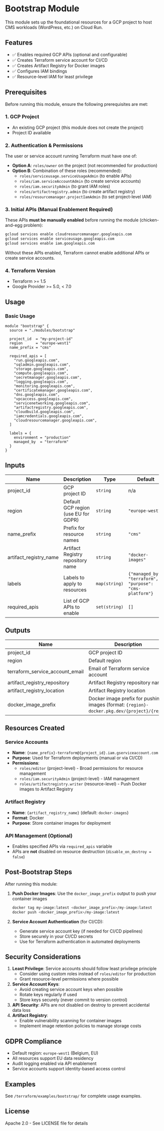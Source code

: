 # Bootstrap Module

This module sets up the foundational resources for a GCP project to host CMS workloads (WordPress, etc.) on Cloud Run.

## Features

- ✅ Enables required GCP APIs (optional and configurable)
- ✅ Creates Terraform service account for CI/CD
- ✅ Creates Artifact Registry for Docker images
- ✅ Configures IAM bindings
- ✅ Resource-level IAM for least privilege

## Prerequisites

Before running this module, ensure the following prerequisites are met:

### 1. GCP Project
- An existing GCP project (this module does not create the project)
- Project ID available

### 2. Authentication & Permissions
The user or service account running Terraform must have one of:
- **Option A**: `roles/owner` on the project (not recommended for production)
- **Option B**: Combination of these roles (recommended):
  - `roles/serviceusage.serviceUsageAdmin` (to enable APIs)
  - `roles/iam.serviceAccountAdmin` (to create service accounts)
  - `roles/iam.securityAdmin` (to grant IAM roles)
  - `roles/artifactregistry.admin` (to create artifact registry)
  - `roles/resourcemanager.projectIamAdmin` (to set project-level IAM)

### 3. Initial APIs (Manual Enablement Required)
These APIs **must be manually enabled** before running the module (chicken-and-egg problem):
```bash
gcloud services enable cloudresourcemanager.googleapis.com
gcloud services enable serviceusage.googleapis.com
gcloud services enable iam.googleapis.com
```

Without these APIs enabled, Terraform cannot enable additional APIs or create service accounts.

### 4. Terraform Version
- Terraform >= 1.5
- Google Provider >= 5.0, < 7.0

## Usage

### Basic Usage

```hcl
module "bootstrap" {
  source = "./modules/bootstrap"

  project_id  = "my-project-id"
  region      = "europe-west1"
  name_prefix = "cms"

  required_apis = [
    "run.googleapis.com",
    "sqladmin.googleapis.com",
    "storage.googleapis.com",
    "compute.googleapis.com",
    "secretmanager.googleapis.com",
    "logging.googleapis.com",
    "monitoring.googleapis.com",
    "certificatemanager.googleapis.com",
    "dns.googleapis.com",
    "vpcaccess.googleapis.com",
    "servicenetworking.googleapis.com",
    "artifactregistry.googleapis.com",
    "cloudbuild.googleapis.com",
    "iamcredentials.googleapis.com",
    "cloudresourcemanager.googleapis.com",
  ]

  labels = {
    environment = "production"
    managed_by  = "terraform"
  }
}
```

## Inputs

| Name | Description | Type | Default | Required |
|------|-------------|------|---------|:--------:|
| project_id | GCP project ID | `string` | n/a | yes |
| region | Default GCP region (use EU for GDPR) | `string` | `"europe-west1"` | no |
| name_prefix | Prefix for resource names | `string` | `"cms"` | no |
| artifact_registry_name | Artifact Registry repository name | `string` | `"docker-images"` | no |
| labels | Labels to apply to resources | `map(string)` | `{"managed_by": "terraform", "purpose": "cms-platform"}` | no |
| required_apis | List of GCP APIs to enable | `set(string)` | `[]` | yes* |


## Outputs

| Name | Description |
|------|-------------|
| project_id | GCP project ID |
| region | Default region |
| terraform_service_account_email | Email of Terraform service account |
| artifact_registry_repository | Artifact Registry repository name |
| artifact_registry_location | Artifact Registry location |
| docker_image_prefix | Docker image prefix for pushing images (format: `{region}-docker.pkg.dev/{project}/{repo}`) |

## Resources Created

### Service Accounts

- **Name**: `{name_prefix}-terraform@{project_id}.iam.gserviceaccount.com`
- **Purpose**: Used for Terraform deployments (manual or via CI/CD)
- **Permissions**:
  - `roles/editor` (project-level) - Broad permissions for resource management
  - `roles/iam.securityAdmin` (project-level) - IAM management
  - `roles/artifactregistry.writer` (resource-level) - Push Docker images to Artifact Registry

### Artifact Registry
- **Name**: `{artifact_registry_name}` (default: `docker-images`)
- **Format**: Docker
- **Purpose**: Store container images for deployment

### API Management (Optional)
- Enables specified APIs via `required_apis` variable
- APIs are **not** disabled on resource destruction (`disable_on_destroy = false`)

## Post-Bootstrap Steps

After running this module:

1. **Push Docker Images**: Use the `docker_image_prefix` output to push your container images
   ```bash
   docker tag my-image:latest <docker_image_prefix>/my-image:latest
   docker push <docker_image_prefix>/my-image:latest
   ```

2. **Service Account Authentication** (for CI/CD):
   - Generate service account key (if needed for CI/CD pipelines)
   - Store securely in your CI/CD secrets
   - Use for Terraform authentication in automated deployments

## Security Considerations

1. **Least Privilege**: Service accounts should follow least privilege principle
   - Consider using custom roles instead of `roles/editor` for production
   - Grant resource-level permissions where possible
2. **Service Account Keys**:
   - Avoid creating service account keys when possible
   - Rotate keys regularly if used
   - Store keys securely (never commit to version control)
3. **API Security**: APIs are not disabled on destroy to prevent accidental data loss
4. **Artifact Registry**:
   - Enable vulnerability scanning for container images
   - Implement image retention policies to manage storage costs

## GDPR Compliance

- Default region: `europe-west1` (Belgium, EU)
- All resources support EU data residency
- Audit logging enabled via API enablement
- Service accounts support identity-based access control

## Examples

See `/terraform/examples/bootstrap/` for complete usage examples.

## License

Apache 2.0 - See LICENSE file for details
